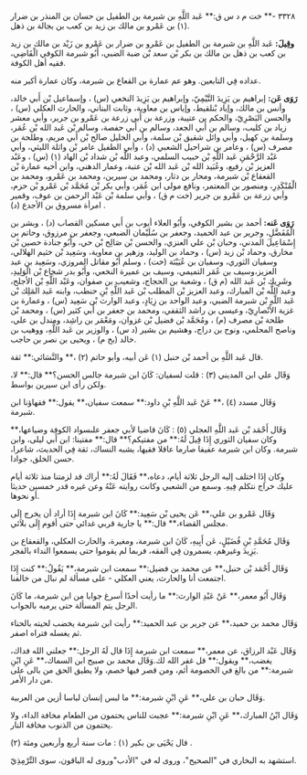 ٣٣٢٨ -** خت م د س ق:** عَبد اللَّهِ بن شبرمة بن الطفيل بن حسان بن المنذر بن ضرار (١) بن عَمْرو بن مالك بن زيد بن كعب بن بجالة بن ذهل.

**وقِيلَ:** عَبد اللَّهِ بن شبرمة بن الطفيل بن عَمْرو بن ضرار بن عَمْرو بن زَيْد بن مالك بن زيد بن كعب بن ذهل بن مالك بن بكر بْن سعد بْن ضبة الضبي، أَبُو شبرمة الكوفي الْقَاضِي، فقيه أهل الكوفة.

عداده فِي التابعين. وهو عم عمارة بن القعاع بن شبرمة، وكان عمارة أكبر منه.

**رَوَى عَن:** إبراهيم بن يَزِيدَ التَّيْمِيّ، وإبراهيم بن يَزِيدَ النخعي (س) ، وإسماعيل بْن أَبي خالد، وأنس بن مالك، وإياد بْنلقيط، وإياس بن معاوية، وثابت البناني، والحارث العكلي (س) ، والحسن البَصْرِيّ، والحكم بن عتيبة، وزرعة بن أَبي زرعة بن عَمْرو بن جرير، وأبي معشر زياد بن كليب، وسالم بن أَبي الجعد، وسالم بن أَبي حفصة، وسالم بْن عَبد الله بْن عُمَر، وسلمة بن كهيل، وأبي وائل شقيق بْن سلمة، وأبي الخليل صالح بْن أَبي مريم، وطلحة بن مصرف (س) ، وعامر بن شراحيل الشعبي (د) ، وأبي الطفيل عامر بْن واثلة الليثي، وأبي عَبْد الرَّحْمَنِ عَبد اللَّهِ بْن حبيب السلمي، وعبد اللَّه بْن شداد بْن الهاد (١) (س) ، وعَبْد العزيز بْن رفيع، وعُبَيد الله بْن عَبد الله بْن عتبة، وعمار الدهني، وابن أخيه عمارة بْن القعقاع بْن شبرمة، ومحار بن دثار، ومحمد بن سيرين، ومحمد بن عَمْرو، ومحمد بن الْمُنْكَدِرِ، ومنصور بن المعتمر، ونافع مولى ابن عُمَر، وأبي بكر بْن مُحَمَّد بْن عَمْرو بْن حزم، وأبي زرعة بن عَمْرو بن جرير (خت م ق) ، وأبي سلمة بْن عَبْد الرحمن بن عوف، وقمير امرأة مسروق بن الأجدع (د) .

**رَوَى عَنه:** أحمد بن بشير الكوفي، وأَبُو العلاء أيوب بن أَبي مسكين القصاب (د) ، وبشر بن الْمُفَضَّلِ، وجرير بن عبد الحميد، وجعفر بن سُلَيْمان الضبعي، وجعفر بن مرزوق، وحاتم بن إِسْمَاعِيلَ المدني، وحبان بْن علي العنزي، والحسن بْن صَالِح بْن حي، وأَبُو جنادة حصين بْن مخارق، وحماد بْن زيد (س) ، وحماد بن الوليد، وزهير بن معاوية، وسَعِيد بْن خثيم الهلالي، وسفيان الثوري، وسفيان بن عُيَيْنَة (خت) ، وسلم أَبُو مقاتل المروزي، وسَعِيد بن عبد العزيز،وسيف بن عُمَر التميمي، وسيف بن عميرة النخعي، وأَبُو بدر شجاع بْن الْوَلِيدِ، وشَرِيك بْن عَبد الله (م ق) ، وشعبة بن الحجاج، وشعيب بن صفوان، وعَبْد اللَّهِ بْن الأجلح، وعبد اللَّه بْن المبارك، وعبد العزيز بْن المطلب بْن عَبد اللَّهِ بْنِ حنطب، وابنه عَبد المَلِك بْن عَبد اللَّهِ بْن شبرمة الضبي، وعبد الواحد بن زِيَادٍ، وعبد الوارث بْن سَعِيد (س) ، وعمارة بن غزية الأَنْصارِيّ، وعيسى بن راشد الثقفي، ومحمد بن جعفر بن أَبي كثير (س) ، ومحمد بْن طلحة بْن مصرف (م) ، ومُحَمَّد بْن فضيل بْن غزوان، ومَعْمَر بن راشِد، ومندل بن علي، وناصح المحلمي، ونوح بن دراج، وهشيم بن بشير (د س) ، والوزير بن عَبد اللَّهِ، ووهيب بن خالد (بخ م) ، ويحيى بن نصر بن حاجب.

قال عَبد اللَّهِ بن أحمد بْن حنبل (١) عَن أبيه، وأبو حاتم (٢) ،** والنَّسَائي:** ثقة.

وَقَال علي ابن المديني (٣) : قلت لسفيان: كَانَ ابن شبرمة جالس الحسن؟** قال:** لا، ولكن رأى ابن سيرين بواسط.

وَقَال مسدد (٤) ،** عَنْ عَبد اللَّهِ بْنِ داود:** سمعت سفيان،** يقول:** فقهاؤنا ابن شبرمة.

وَقَال أَحْمَد بْن عَبد اللَّهِ العجلي (٥) : كَانَ قاضيا لأبي جعفر علىسواد الكوفة وضياعها،** وكان سفيان الثوري إِذَا قِيلَ لَهُ:** من مفتيكم؟** قال:** مفتينا: ابن أَبي ليلى، وابن شبرمة. وكان ابن شبرمة عفيفا صارما عاقلا فقيها، يشبه النساك، ثقة فِي الحديث، شاعرا، حسن الخلق، جوادا.

وكان إِذَا اختلف إليه الرجل ثلاثة أيام، دعاه،** فَقَالَ لَهُ:** أراك قد لزمتنا منذ ثلاثة أيام عليك خراج نتكلم فِيهِ. وسمع من الشعبي وكانت روايته عَنْهُ وعن غيره قدر خمسين حديثا أو نحوها.

وَقَال عَمْرو بن علي،** عَن يحيى بْن سَعِيد:** كَانَ ابن شبرمة إِذَا أراد أن يخرج إِلَى مجلس القضاء،** قال:** يا جارية قربي غدائي حتى أقوم إِلَى بلائي.

وَقَال مُحَمَّدِ بْنِ فُضَيْلٍ، عَن أَبِيهِ، كَانَ ابن شبرمة، ومغيرة، والحارث العكلي، والقعقاع بن يَزِيدَ وغيرهم، يسمرون فِي الفقه، فربما لم يقوموا حتى يسمعوا النداء بالفجر.

وَقَال أَحْمَد بْن حنبل،** عن محمد بن فضيل:** سمعت ابن شبرمة،** يَقُولُ:** كنت إِذَا اجتمعت أنا والحارث، يعني العكلي - على مسألة لم نبال من خالفنا.

وَقَال أَبُو معمر،** عَنْ عَبْدِ الوارث:** ما رأيت أحدًا أسرغ جوابا من ابن شبرمة، ما كَانَ الرجل يتم المسألة حتى يرميه بالجواب.

وَقَال محمد بن حميد،** عن جرير بن عبد الحميد:** رأيت ابن شبرمة يخضب لحيته بالحناء ثم يغسله فتراه اصفر.

وَقَال عَبْد الرزاق، عن معمر،** سمعت ابن شبرمة إِذَا قال لَهُ الرجل:** جعلني الله فداك، يغضب،** ويقول:** قل غفر الله لك.وَقَال محمد بن صبيح ابن السماك،** عَنِ ابْنِ شبرمة:** من بالغ في الخصومة أئم، ومن قصر فيها خصم، ولا يطيق الحق من بالى على من دار الأمر.

وَقَال حبان بن علي،** عَنِ ابْنِ شبرمة:** ما لبس إنسان لباسا أزين من العربية.

وَقَال ابْنُ المبارك،** عَنِ ابْنِ شبرمة:** عجبت للناس يحتمون من الطعام مخافة الداء، ولا يحتمون من الذنوب مخافة النار.

قال يَحْيَى بن بكير (١) : مات سنة أربع وأربعين ومئة (٢) .

استشهد به البخاري في "الصحيح"، وروى له في "الأدب"وروى له الباقون، سوى التِّرْمِذِيّ.
